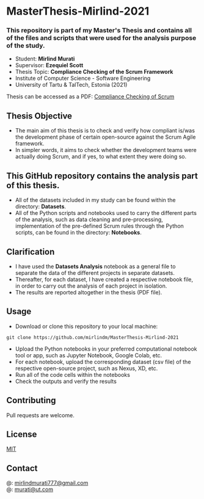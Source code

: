 # **MasterThesis-Mirlind-2021**

### This repository is part of my Master's Thesis and contains all of the files and scripts that were used for the analysis purpose of the study.

- Student: **Mirlind Murati**
- Supervisor: **Ezequiel Scott**
- Thesis Topic: **Compliance Checking of the Scrum Framework**
- Institute of Computer Science - Software Engineering
- University of Tartu & TalTech, Estonia (2021)


Thesis can be accessed as a PDF: [Compliance Checking of Scrum](https://github.com/mirlindm/MasterThesis-Mirlind-2021)

## Thesis Objective

- The main aim of this thesis is to check and verify how compliant is/was the development phase of certain open-source against the Scrum Agile framework. 
- In simpler words, it aims to check whether the development teams were actually doing Scrum, and if yes, to what extent they were doing so.


## This GitHub repository contains the analysis part of this thesis. 
- All of the datasets included in my study can be found within the directory: **Datasets**.
- All of the Python scripts and notebooks used to carry the different parts of the analysis, such as data cleaning and pre-processing, implementation of the pre-defined Scrum rules through the Python scripts, can be found in the directory: **Notebooks**.

## Clarification
- I have used the **Datasets Analysis** notebook as a general file to separate the data of the different projects in separate datasets. 
- Thereafter, for each dataset, I have created a respective notebook file, in order to carry out the analysis of each project in isolation.
- The results are reported altogether in the thesis (PDF file).

## Usage
- Download or clone this repository to your local machine: 
```
git clone https://github.com/mirlindm/MasterThesis-Mirlind-2021
``` 
- Upload the Python notebooks in your preferred computational notebook tool or app, such as Jupyter Notebook, Google Colab, etc.
- For each notebook, upload the corresponding dataset (csv file) of the respective open-source project, such as Nexus, XD, etc.
- Run all of the code cells within the notebooks
- Check the outputs and verify the results



## Contributing
Pull requests are welcome. 

## License
[MIT](https://choosealicense.com/licenses/mit/)

## Contact
@: mirlindmurati777@gmail.com <br/>
@: murati@ut.com
